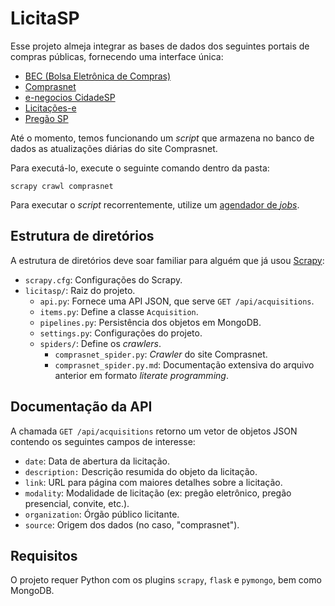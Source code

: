 # LicitaSP

Esse projeto almeja integrar as bases de dados dos seguintes portais de compras públicas, fornecendo uma interface única:

* [BEC (Bolsa Eletrônica de Compras)](http://www.bec.sp.gov.br/BECSP/Home/Home.aspx)
* [Comprasnet](http://www.comprasgovernamentais.gov.br/index.php/placar-licitacoes)
* [e-negocios CidadeSP](http://e-negocioscidadesp.prefeitura.sp.gov.br)
* [Licitações-e](http://www.licitacoes-e.com.br/aop/index.jsp)
* [Pregão SP](http://www.pregao.sp.gov.br)

Até o momento, temos funcionando um *script* que armazena no banco de dados as atualizações diárias do site Comprasnet.

Para executá-lo, execute o seguinte comando dentro da pasta:

```
scrapy crawl comprasnet
```

Para executar o *script* recorrentemente, utilize um [agendador de *jobs*](https://en.wikipedia.org/wiki/Cron#Modern_versions).

## Estrutura de diretórios

A estrutura de diretórios deve soar familiar para alguém que já usou [Scrapy](https://doc.scrapy.org/en/latest/intro/tutorial.html):

* `scrapy.cfg`: Configurações do Scrapy.
* `licitasp/`: Raiz do projeto.
	* `api.py`: Fornece uma API JSON, que serve `GET /api/acquisitions`.
	* `items.py`: Define a classe `Acquisition`.
	* `pipelines.py`: Persistência dos objetos em MongoDB.
	* `settings.py`: Configurações do projeto.
	* `spiders/`: Define os *crawlers*.
		* `comprasnet_spider.py`: *Crawler* do site Comprasnet.
		* `comprasnet_spider.py.md`: Documentação extensiva do arquivo anterior em formato *literate programming*.

## Documentação da API

A chamada `GET /api/acquisitions` retorno um vetor de objetos JSON contendo os seguintes campos de interesse:

* `date`: Data de abertura da licitação.
* `description:` Descrição resumida do objeto da licitação.
* `link`: URL para página com maiores detalhes sobre a licitação.
* `modality`: Modalidade de licitação (ex: pregão eletrônico, pregão presencial, convite, etc.).
* `organization`: Órgão público licitante.
* `source`: Origem dos dados (no caso, "comprasnet").

## Requisitos

O projeto requer Python com os plugins `scrapy`, `flask` e `pymongo`, bem como MongoDB.